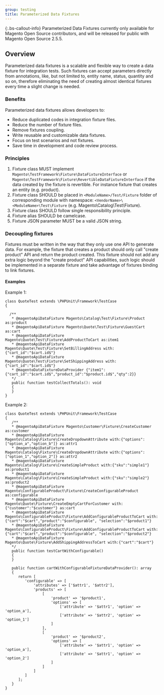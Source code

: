 ```yaml
---
group: testing
title: Parameterized Data Fixtures
---
```


{:.bs-callout-info}
Parameterized Data Fixtures currently only available for Magento Open Source contributors, and will be released for public with Magento Open Source 2.5.5.

## Overview

Parameterized data fixtures is a scalable and flexible way to create a data fixture for integration tests. Such fixtures can accept parameters directly from annotations, like, but not limited to, entity name, status, quantity and so on,
therefore eliminating the need of creating almost identical fixtures every time a slight change is needed.

### Benefits

Parameterized data fixtures allows developers to:

-  Reduce duplicated codes in integration fixture files.
-  Reduce the number of fixture files.
-  Remove fixtures coupling.
-  Write reusable and customizable data fixtures.
-  Focus on test scenarios and not fixtures.
-  Save time in development and code review process.

### Principles

1. Fixture class MUST implement `Magento\TestFramework\Fixture\DataFixtureInterface` or  `Magento\TestFramework\Fixture\RevertibleDataFixtureInterface` if the data created by the fixture is revertible. For instance fixture that creates an entity (e.g. product).
1. Fixture class SHOULD be placed in `<ModuleName>/Test/Fixture` folder of corresponding module with namespace: `<VendorName>\<ModuleName>\Test\Fixture` (e.g. Magento\Catalog\Test\Fixture).
1. Fixture class SHOULD follow single responsibility principle.
1. Fixture alias SHOULD be camelcase.
1. Fixture JSON parameter MUST be a valid JSON string.

### Decoupling fixtures

Fixtures must be written in the way that they only use one API to generate data. For example, the fixture that creates
a product should only call "create product" API and return the product created. This fixture should not add any extra
logic beyond the "create product" API capabilities, such logic should be implemented in a separate fixture and take
advantage of fixtures binding to link fixtures.

#### Examples

Example 1:

```php?start_inline=1
class QuoteTest extends \PHPUnit\Framework\TestCase
{

  /**
   * @magentoApiDataFixture Magento\Catalog\Test\Fixture\Product as:product
   * @magentoApiDataFixture Magento\Quote\Test\Fixture\GuestCart as:cart
   * @magentoApiDataFixture Magento\Quote\Test\Fixture\AddProductToCart as:item1
   * @magentoApiDataFixture Magento\Quote\Test\Fixture\SetBillingAddress with:{"cart_id":"$cart.id$"}
   * @magentoApiDataFixture Magento\Quote\Test\Fixture\SetShippingAddress with:{"cart_id":"$cart.id$"}
   * @magentoDataFixtureDataProvider {"item1":{"cart_id":"$cart.id$","product_id":"$product.id$","qty":2}}
   */
   public function testCollectTotals(): void
   {
   }
}
```

Example 2:

```php?start_inline=1
class QuoteTest extends \PHPUnit\Framework\TestCase
{
   /**
   * @magentoApiDataFixture Magento\Customer\Fixture\CreateCustomer as:customer
   * @magentoApiDataFixture Magento\Catalog\Fixture\CreateDropdownAttribute with:{"options":["option_a","option_b"]} as:attr1
   * @magentoApiDataFixture Magento\Catalog\Fixture\CreateDropdownAttribute with:{"options":["option_1","option_2"]} as:attr2
   * @magentoApiDataFixture Magento\Catalog\Fixture\CreateSimpleProduct with:{"sku":"simple1"} as:product1
   * @magentoApiDataFixture Magento\Catalog\Fixture\CreateSimpleProduct with:{"sku":"simple2"} as:product2
   * @magentoApiDataFixture Magento\ConfigurableProduct\Fixture\CreateConfigurableProduct as:configurable
   * @magentoApiDataFixture Magento\Quote\Fixture\CreateEmptyCartForCustomer with:{"customer":"$customer"} as:cart
   * @magentoApiDataFixture Magento\ConfigurableProduct\Fixture\AddConfigurableProductToCart with:{"cart":"$cart","product":"$configurable", "selection":"$product1"}
   * @magentoApiDataFixture Magento\ConfigurableProduct\Fixture\AddConfigurableProductToCart with:{"cart":"$cart","product":"$configurable", "selection":"$product2"}
   * @magentoApiDataFixture Magento\Quote\Fixture\AddShippingAddressToCart with:{"cart":"$cart"}
   */
   public function testCartWithConfigurable()
   {
   }

   public function cartWithConfigurableFixtureDataProvider(): array
   {
      return [
         'configurable' => [
             'attributes' => ['$attr1', '$attr2'],
             'products' => [
                 [
                     'product' => '$product1',
                     'options' => [
                         ['attribute' => '$attr1', 'option' => 'option_a'],
                         ['attribute' => '$attr2', 'option' => 'option_1']
                     ]
                 ],
                 [
                     'product' => '$product2',
                     'options' => [
                         ['attribute' => '$attr1', 'option' => 'option_a'],
                         ['attribute' => '$attr1', 'option' => 'option_2']
                     ]
                 ]
             ]
         ]
      ];
   }
}
```